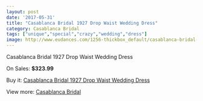 ```yaml
---
layout: post
date: '2017-05-31'
title: "Casablanca Bridal 1927 Drop Waist Wedding Dress"
category: Casablanca Bridal
tags: ["unique","special","crazy","wedding","dress"]
image: http://www.eudances.com/1256-thickbox_default/casablanca-bridal-1927-drop-waist-wedding-dress.jpg
---
```

Casablanca Bridal 1927 Drop Waist Wedding Dress

On Sales: **$323.99**
<a href="https://www.eudances.com/en/casablanca-bridal/445-casablanca-bridal-1927-drop-waist-wedding-dress.html"><amp-img layout="responsive" width="600" height="600" src="//www.eudances.com/1256-thickbox_default/casablanca-bridal-1927-drop-waist-wedding-dress.jpg" alt="Casablanca Bridal 1927 Drop Waist Wedding Dress 0" /></a>
<a href="https://www.eudances.com/en/casablanca-bridal/445-casablanca-bridal-1927-drop-waist-wedding-dress.html"><amp-img layout="responsive" width="600" height="600" src="//www.eudances.com/1258-thickbox_default/casablanca-bridal-1927-drop-waist-wedding-dress.jpg" alt="Casablanca Bridal 1927 Drop Waist Wedding Dress 1" /></a>
<a href="https://www.eudances.com/en/casablanca-bridal/445-casablanca-bridal-1927-drop-waist-wedding-dress.html"><amp-img layout="responsive" width="600" height="600" src="//www.eudances.com/1257-thickbox_default/casablanca-bridal-1927-drop-waist-wedding-dress.jpg" alt="Casablanca Bridal 1927 Drop Waist Wedding Dress 2" /></a>

Buy it: [Casablanca Bridal 1927 Drop Waist Wedding Dress](https://www.eudances.com/en/casablanca-bridal/445-casablanca-bridal-1927-drop-waist-wedding-dress.html "Casablanca Bridal 1927 Drop Waist Wedding Dress")

View more: [Casablanca Bridal](https://www.eudances.com/en/4-casablanca-bridal "Casablanca Bridal")